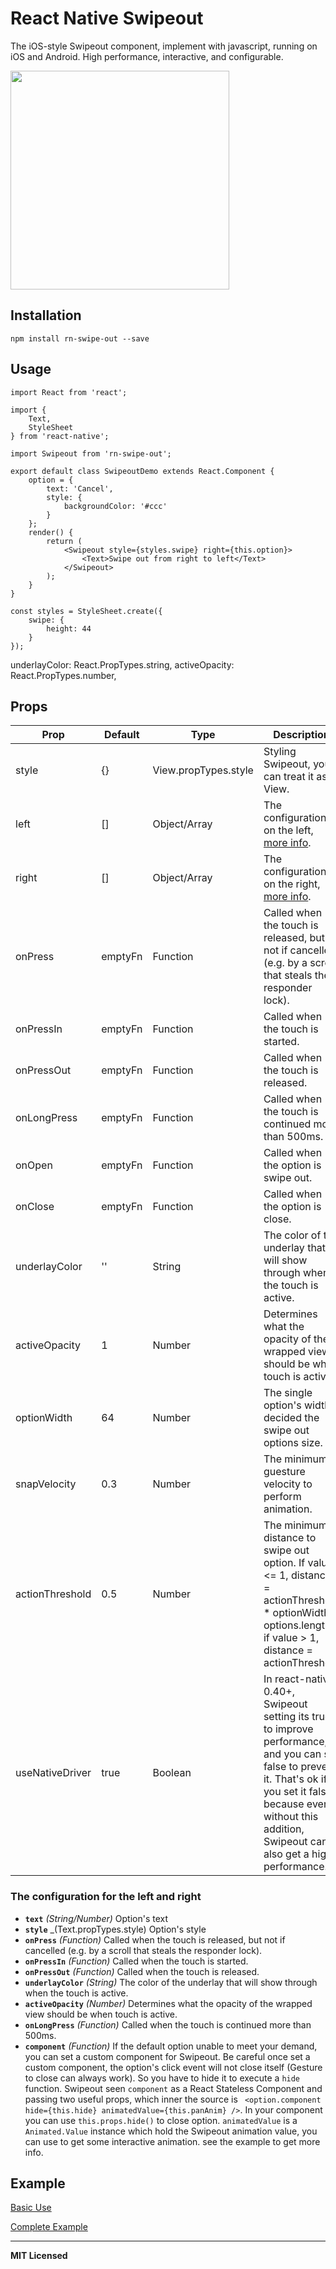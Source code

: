 # React Native Swipeout
The iOS-style Swipeout component, implement with javascript, running on iOS and Android. High performance, interactive, and configurable.

<img src="https://raw.githubusercontent.com/SmallComfort/rn-swipe-out/master/example/img/android.gif" width="350"/>

## Installation
```
npm install rn-swipe-out --save
```

## Usage
```
import React from 'react';

import {
    Text,
    StyleSheet
} from 'react-native';

import Swipeout from 'rn-swipe-out';

export default class SwipeoutDemo extends React.Component {
    option = {
        text: 'Cancel',
        style: {
            backgroundColor: '#ccc'
        }
    };
    render() {
        return (
            <Swipeout style={styles.swipe} right={this.option}>
                <Text>Swipe out from right to left</Text>
            </Swipeout>
        );
    }
}

const styles = StyleSheet.create({
    swipe: {
        height: 44
    }
});
```
underlayColor: React.PropTypes.string,
    activeOpacity: React.PropTypes.number,
## Props
Prop | Default | Type | Description
-----|---------|------|------------
style | {} | View.propTypes.style | Styling Swipeout, you can treat it as a View.
left | [] | Object/Array | The configuration on the left, [more info](#the-configuration-for-the-left-and-right).
right | [] | Object/Array | The configuration on the right, [more info](#the-configuration-for-the-left-and-right).
onPress | emptyFn | Function | Called when the touch is released, but not if cancelled (e.g. by a scroll that steals the responder lock).
onPressIn | emptyFn | Function | Called when the touch is started.
onPressOut | emptyFn | Function | Called when the touch is released.
onLongPress | emptyFn | Function | Called when the touch is continued more than 500ms.
onOpen | emptyFn | Function | Called when the option is swipe out.
onClose | emptyFn | Function | Called when the option is close.
underlayColor | '' | String | The color of the underlay that will show through when the touch is active.
activeOpacity | 1 | Number | Determines what the opacity of the wrapped view should be when touch is active.
optionWidth | 64 | Number | The single option's width, decided the swipe out options size.
snapVelocity | 0.3 | Number | The minimum guesture velocity to perform animation.
actionThreshold | 0.5 | Number | The minimum distance to swipe out option. If value <= 1, distance = actionThreshold * optionWidth * options.length, if value > 1, distance = actionThreshold
useNativeDriver | true | Boolean | In react-native 0.40+, Swipeout setting its true to improve performance, and you can set false to prevent it. That's ok if you set it false, because even without this addition, Swipeout can also get a high performance.

### The configuration for the left and right
- **`text`** _(String/Number)_ Option's text
- **`style`** _(Text.propTypes.style) Option's style
- **`onPress`** _(Function)_ Called when the touch is released, but not if cancelled (e.g. by a scroll that steals the responder lock).
- **`onPressIn`** _(Function)_ Called when the touch is started.
- **`onPressOut`** _(Function)_ Called when the touch is released.
- **`underlayColor`** _(String)_ The color of the underlay that will show through when the touch is active.
- **`activeOpacity`** _(Number)_ Determines what the opacity of the wrapped view should be when touch is active.
- **`onLongPress`** _(Function)_ Called when the touch is continued more than 500ms.
- **`component`** _(Function)_ If the default option unable to meet your demand, you can set a custom component for Swipeout. Be careful once set a custom component, the option's click event will not close itself (Gesture to close can always work). So you have to hide it to execute a `hide` function. Swipeout seen `component` as a React Stateless Component and passing two useful props, which inner the source is ` <option.component hide={this.hide} animatedValue={this.panAnim} />`. In your component you can use `this.props.hide()` to close option. `animatedValue` is a `Animated.Value` instance which hold the Swipeout animation value, you can use to get some interactive animation. see the example to get more info.

## Example
[Basic Use](https://github.com/SmallComfort/rn-swipe-out/blob/master/example/basic)

[Complete Example](https://github.com/SmallComfort/rn-swipe-out/blob/master/example/complete)

---

**MIT Licensed**
